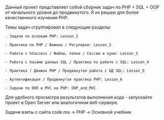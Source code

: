 
Данный проект представляет собой сборник задач по PHP + SQL + OOP от начального уровня до продвинутого.
Я их решаю для более качественного изучения PHP.

Темы задач сгруппировал в следующие разделы:

    - Задачи по основам PHP: Lesson_1
    
    - Практика по PHP / Важное / Регулярки: Lesson_2
    
    - Работа с htaccess / Файлы, папки / Сессии и куки: Lesson_3
    
    - Работа с базами данных SQL / Практика по работе с SQL: Lesson_4
    
    - Практика / Движок PHP / Продвинутая работа с БД SQL: Lesson_5
    
    - Аутентификация / Продвинутая практика PHP: Lesson_6
    
    - Задачи по ООП и MVC на PHP: OOP_and_MVC

Для удобного просмотра результатов выполнения кода - запускайте проект в Open Server или аналогичном веб-сервере.

Задачи взяты с сайта code.mu → PHP → Основной учебник
